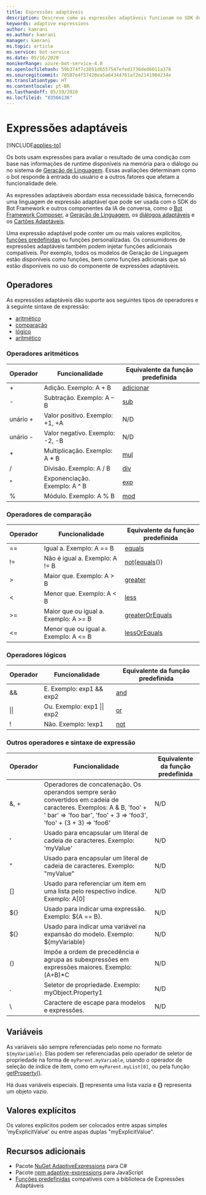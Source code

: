 ```yaml
---
title: Expressões adaptáveis
description: Descreve como as expressões adaptáveis funcionam no SDK do Bot Framework.
keywords: adaptive expressions
author: kamrani
ms.author: kamrani
manager: kamrani
ms.topic: article
ms.service: bot-service
ms.date: 05/16/2020
monikerRange: azure-bot-service-4.0
ms.openlocfilehash: 59b374f7c3051d6557547efed1736ded6011a376
ms.sourcegitcommit: 70587e4f57420ea5a64344761af2e2141984234e
ms.translationtype: HT
ms.contentlocale: pt-BR
ms.lasthandoff: 05/19/2020
ms.locfileid: "83566136"
---
```

# <a name="adaptive-expressions"></a>Expressões adaptáveis

[!INCLUDE[applies-to](../includes/applies-to.md)]

Os bots usam expressões para avaliar o resultado de uma condição com base nas informações de runtime disponíveis na memória para o diálogo ou no sistema de [Geração de Linguagem](bot-builder-concept-language-generation.md). Essas avaliações determinam como o bot responde à entrada do usuário e a outros fatores que afetam a funcionalidade dele.

As expressões adaptáveis abordam essa necessidade básica, fornecendo uma linguagem de expressão adaptável que pode ser usada com o SDK do Bot Framework e outros componentes da IA de conversa, como o [Bot Framework Composer](https://github.com/microsoft/BotFramework-Composer), a [Geração de Linguagem](bot-builder-concept-language-generation.md), os [diálogos adaptáveis](https://aka.ms/adaptive-dialogs-concept) e os [Cartões Adaptáveis](https://docs.microsoft.com/adaptive-cards/).

Uma expressão adaptável pode conter um ou mais valores explícitos, [funções predefinidas](../adaptive-expressions/adaptive-expressions-prebuilt-functions.md) ou funções personalizadas. Os consumidores de expressões adaptáveis também podem injetar funções adicionais compatíveis. Por exemplo, todos os modelos de Geração de Linguagem estão disponíveis como funções, bem como funções adicionais que só estão disponíveis no uso do componente de expressões adaptáveis.

## <a name="operators"></a>Operadores

As expressões adaptáveis dão suporte aos seguintes tipos de operadores e à seguinte sintaxe de expressão:

- [aritmético](#arithmetic-operators)
- [comparação](#comparison-operators)
- [lógico](#logical-operators)
- [aritmético](#other-operators-and-expression-syntax)

### <a name="arithmetic-operators"></a>Operadores aritméticos

| Operador    |                                  Funcionalidade                                            |   Equivalente da função predefinida    |
|-----------|-------------------------------------------------------------------------------------------|-----------------------------------|
|+          | Adição. Exemplo: A + B                                                    |[adicionar][1]                           |
|-            | Subtração. Exemplo: A – B                                                |[sub][2]                           |
|unário +    | Valor positivo. Exemplo: +1, +A                                                    |N/D                                |
|unário -    | Valor negativo. Exemplo: -2, -B                                            |N/D                                |
|*            | Multiplicação. Exemplo: A * B                                            |[mul][3]                           |
|/            | Divisão. Exemplo: A / B                                                    |[div][4]                           |
|^            | Exponenciação. Exemplo: A ^ B                                            |[exp][5]                           |
|%            | Módulo. Exemplo: A % B                                                    |[mod][6]                           |

### <a name="comparison-operators"></a>Operadores de comparação

| Operador    |                                  Funcionalidade                                            |   Equivalente da função predefinida    |
|-----------|-------------------------------------------------------------------------------------------|-----------------------------------|
|==            | Igual a. Exemplo: A == B                                                    |[equals][7]                        |
|!=            | Não é igual a. Exemplo: A != B                                                |[not][8]([equals][7]())            |
|>            | Maior que. Exemplo: A > B                                                   |[greater][9]                       |
|<            | Menor que. Exemplo: A < B                                                        |[less][10]                         |
|>=         | Maior que ou igual a. Exemplo: A >= B                                        |[greaterOrEquals][11]              |
|<=            | Menor que ou igual a. Exemplo: A <= B                                            |[lessOrEquals][12]                 |

### <a name="logical-operators"></a>Operadores lógicos

| Operador    |                                  Funcionalidade                                            |   Equivalente da função predefinida    |
|-----------|-------------------------------------------------------------------------------------------|-----------------------------------|
|&&            |E. Exemplo: exp1 && exp2                                                    |[and][13]                          |
|\|\|        |Ou. Exemplo: exp1 \|\| exp2                                                    |[or][14]                           |
|!            |Não. Exemplo: !exp1                                                            |[not][8]                           |


### <a name="other-operators-and-expression-syntax"></a>Outros operadores e sintaxe de expressão

| Operador    |                                  Funcionalidade                                            |   Equivalente da função predefinida    |
|-----------|-------------------------------------------------------------------------------------------|-----------------------------------|
|&, +            |Operadores de concatenação. Os operandos sempre serão convertidos em cadeia de caracteres. Exemplos: A & B, 'foo' + ' bar' => 'foo bar', 'foo' + 3 => 'foo3', 'foo' + (3 + 3) => 'foo6'                |N/D                                |
|'            |Usado para encapsular um literal de cadeia de caracteres. Exemplo: 'myValue'                                                |N/D                                |
|"            |Usado para encapsular um literal de cadeia de caracteres. Exemplo: "myValue"                                                |N/D                                |
|[]            |Usado para referenciar um item em uma lista pelo respectivo índice. Exemplo: A[0]                                    |N/D                                |
|${}        |Usado para indicar uma expressão. Exemplo: ${A == B}.                                              |N/D                                |
|${}        |Usado para indicar uma variável na expansão do modelo. Exemplo: ${myVariable}                        |N/D                                |
|()            |Impõe a ordem de precedência e agrupa as subexpressões em expressões maiores. Exemplo: (A+B)*C    |N/D                                |
|.            |Seletor de propriedade. Exemplo: myObject.Property1                                                    |N/D                                |
|\            |Caractere de escape para modelos e expressões.                                               |N/D                                |

## <a name="variables"></a>Variáveis

As variáveis são sempre referenciadas pelo nome no formato `${myVariable}`.  Elas podem ser referenciadas pelo operador de seletor de propriedade na forma de `myParent.myVariable`, usando o operador de seleção de índice de item, como em `myParent.myList[0]`, ou pela função [getProperty()](../adaptive-expressions/adaptive-expressions-prebuilt-functions.md#getProperty).

Há duas variáveis especiais. **[]** representa uma lista vazia e **{}** representa um objeto vazio.

## <a name="explicit-values"></a>Valores explícitos

Os valores explícitos podem ser colocados entre aspas simples 'myExplicitValue' ou entre aspas duplas "myExplicitValue".

## <a name="additional-resources"></a>Recursos adicionais

- Pacote [NuGet AdaptiveExpressions](https://www.nuget.org/packages/AdaptiveExpressions) para C#
- Pacote [npm adaptive-expressions](https://www.npmjs.com/package/adaptive-expressions) para JavaScript
- [Funções predefinidas](../adaptive-expressions/adaptive-expressions-prebuilt-functions.md) compatíveis com a biblioteca de Expressões Adaptáveis
<!--
- [API reference](../adaptive-expressions/adaptive-expressions-api-reference.md) for Adaptive Expressions
- [Extend functions](./extend-functions.md)-->

[1]:../adaptive-expressions/adaptive-expressions-prebuilt-functions.md#add
[2]:../adaptive-expressions/adaptive-expressions-prebuilt-functions.md#sub
[3]:../adaptive-expressions/adaptive-expressions-prebuilt-functions.md#mul
[4]:../adaptive-expressions/adaptive-expressions-prebuilt-functions.md#div
[5]:../adaptive-expressions/adaptive-expressions-prebuilt-functions.md#exp
[6]:../adaptive-expressions/adaptive-expressions-prebuilt-functions.md#mod
[7]:../adaptive-expressions/adaptive-expressions-prebuilt-functions.md#equals
[8]:../adaptive-expressions/adaptive-expressions-prebuilt-functions.md#not
[9]:../adaptive-expressions/adaptive-expressions-prebuilt-functions.md#greater
[10]:../adaptive-expressions/adaptive-expressions-prebuilt-functions.md#less
[11]:../adaptive-expressions/adaptive-expressions-prebuilt-functions.md#greaterOrEquals
[12]:../adaptive-expressions/adaptive-expressions-prebuilt-functions.md#lessOrEquals
[13]:../adaptive-expressions/adaptive-expressions-prebuilt-functions.md#and
[14]:../adaptive-expressions/adaptive-expressions-prebuilt-functions.md#or
[15]:https://botbuilder.myget.org/feed/botbuilder-declarative/package/nuget/Microsoft.Bot.Builder.Expressions
[20]:https://github.com/microsoft/BotBuilder-Samples/blob/master/experimental/language-generation/README.md
